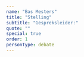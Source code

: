```yaml
---
name: "Bas Mesters"
title: "Stelling"
subtitle: "Gespreksleider:"
quote: ""
special: true
order: 1
personType: debate
---
```

